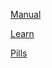 [Manual](https://nixos.org/manual/nixos/stable/)

[Learn](https://nixos.org/learn.html)

[Pills](https://nixos.org/guides/nix-pills/)